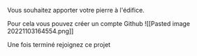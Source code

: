 Vous souhaitez apporter votre pierre à l'édifice. 

Pour cela vous pouvez créer un compte Github
![[Pasted image 20221103164554.png]]

Une fois terminé rejoignez ce projet 